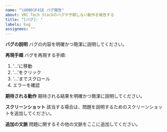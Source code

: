 ```yaml
---
name: "\U0001F41E バグ報告"
about: VRC Tech Stackのバグや予期しない動作を報告する
title: "[バグ]: "
labels: bug
assignees: ""
---
```


**バグの説明**
バグの内容を明確かつ簡潔に説明してください。

**再現手順**
バグを再現する手順:

1. '...'に移動
2. '...'をクリック
3. '...'までスクロール
4. エラーを確認

**期待される動作**
期待される結果を明確かつ簡潔に説明してください。

**スクリーンショット**
該当する場合は、問題を説明するためのスクリーンショットを追加してください。

**追加の文脈**
問題に関するその他の文脈をここに追加してください。
